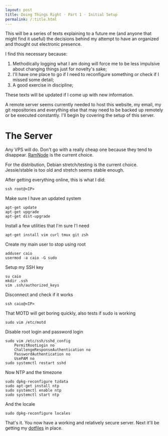 ```yaml
---
layout: post
title: Doing Things Right · Part 1 · Initial Setup
permalink: /:title.html
---
```


This will be a series of texts explaining to a future me (and anyone that might find it useful) the decisions behind my attempt to have an organized and thought out electronic presence.

I find this necessary because:

1. Methodically logging what I am doing will force me to be less impulsive about changing things just for novelty's sake;
2. I'll have one place to go if I need to reconfigure something or check if I missed some detail;
3. A good exercise in discipline;

These texts will be updated if I come up with new information.

A remote server seems currently needed to host this website, my email, my git repositories and everything else that may need to be backed up remotely or be executed constantly. I'll begin by covering the setup of this server.

The Server
===

Any VPS will do. Don't go with a really cheap one because they tend to disappear. [RamNode](https://ramnode.com/) is the current choice.

For the distribution, Debian stretch/testing is the current choice. Jessie/stable is too old and stretch seems stable enough.

After getting everything online, this is what I did:

    ssh root@<IP>

Make sure I have an updated system

    apt-get update
    apt-get upgrade
    apt-get dist-upgrade

Install a few utilities that I'm sure I'l need

    apt-get install vim curl tmux git zsh

Create my main user to stop using root

    adduser caio
    usermod -a caio -G sudo

Setup my SSH key

    su caio
    mkdir .ssh
    vim .ssh/authorized_keys

Disconnect and check if it works

    ssh caio@<IP>

That MOTD will get boring quickly, also tests if sudo is working

    sudo vim /etc/motd

Disable root login and password login

    sudo vim /etc/ssh/sshd_config
        PermitRootLogin no
        ChallengeResponseAuthentication no
        PasswordAuthentication no
        UsePAM no
    sudo systemctl restart sshd

Now NTP and the timezone

    sudo dpkg-reconfigure tzdata
    sudo apt-get install ntp
    sudo systemctl enable ntp
    sudo systemctl start ntp

And the locale

    sudo dpkg-reconfigure locales

That's it. You now have a working and relatively secure server. Next it'll be getting my [dotfiles](https://git.caioalonso.com/dotphiles/) in place.
